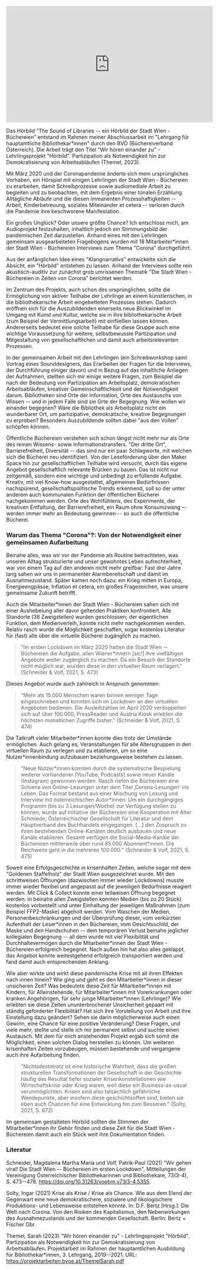 

<iframe width="560" height="315" src="https://www.youtube-nocookie.com/embed/z-MIt4zpqjc?si=IUjT1ZxySl0xXrOK" title="YouTube video player" frameborder="0" allow="accelerometer; autoplay; clipboard-write; encrypted-media; gyroscope; picture-in-picture; web-share" referrerpolicy="strict-origin-when-cross-origin" allowfullscreen></iframe>

Das Hörbild "The Sound of Libraries -- ein Hörbild der Stadt Wien -
Büchereien" entstand im Rahmen meiner Abschlussarbeit im "Lehrgang für
hauptamtliche Bibliothekar\*innen" durch den BVÖ (Büchereiverband
Österreich). Die Arbeit trägt den Titel "Wir hören einander zu" -
Lehrlingsprojekt "Hörbild". Partizipation als Notwendigkeit hin zur
Demokratisierung von Arbeitsabläufen (Themel, 2023).

Mit März 2020 und der Coronapandemie änderte sich mein ursprüngliches
Vorhaben, ein Hörspiel mit einigen Lehrlingen der Stadt Wien -
Büchereien zu erarbeiten, damit Schreibprozesse sowie audiomediale
Arbeit zu begleiten und zu beobachten, mit dem Ergebnis einer tonalen
Erzählung. Alltägliche Abläufe und die diesen immanenten
Prozesshaftigkeiten -- Arbeit, Kinderbetreuung, soziales Miteinander et
cetera -- verloren durch die Pandemie ihre beschworene Manifestation.

Ein großes Unglück? Oder unsere größte Chance? Ich entschloss mich, am
Audioprojekt festzuhalten, inhaltlich jedoch ein Stimmungsbild der
pandemischen Zeit darzustellen. Anhand eines mit den Lehrlingen
gemeinsam ausgearbeiteten Fragebogens wurden mit 18 Mitarbeiter\*innen
der Stadt Wien - Büchereien Interviews zum Thema "Corona" durchgeführt.

Aus der anfänglichen Idee eines "Klangnarrativs" entwickelte sich die
Absicht, ein "Hörbild" entstehen zu lassen. Anhand der Interviews sollte
rein akustisch-auditiv zur zunächst grob umrissenen Thematik "Die Stadt
Wien - Büchereien in Zeiten von Corona" berichtet werden.

Im Zentrum des Projekts, auch schon des ursprünglichen, sollte die
Ermöglichung von aktiver Teilhabe der Lehrlinge an einem künstlerischen,
in die bibliothekarische Arbeit eingebetteten Prozesses stehen. Dadurch
eröffnen sich für die Auszubildenden einerseits neue Blickwinkel im
Umgang mit Kunst und Kultur, welche sie in ihre bibliothekarische Arbeit
(zum Beispiel der Vermittlungsarbeit) mit einfließen lassen können.
Andererseits bedeutet eine solche Teilhabe für diese Gruppe auch eine
wichtige Voraussetzung für weitere, selbstbewusste Partizipation und
Mitgestaltung von gesellschaftlichen und damit auch arbeitsrelevanten
Prozessen.

In der gemeinsamen Arbeit mit den Lehrlingen (ein Schreibworkshop samt
Vortrag eines Sounddesigners, das Erarbeiten der Fragen für die
Interviews, der Durchführung einiger davon) und in Bezug auf das
inhaltliche Anliegen der Aufnahmen, stellten sich mir einige weitere
Fragen, zum Beispiel die nach der Bedeutung von Partizipation am
Arbeitsplatz, demokratischen Arbeitsabläufen, kreativer
Gemeinschaftlichkeit und der Notwendigkeit darum. Bibliotheken sind Orte
der Information, Orte des Austauschs von Wissen -- und in jedem Falle
sind sie Orte der Begegnung. Wie wollen wir einander begegnen? Wäre die
Bibliothek als Arbeitsplatz nicht ein wunderbarer Ort, um partizipative,
demokratische, kreative Begegnungen zu erproben? Besonders Auszubildende
sollten dabei "aus den Vollen" schöpfen können.

Öffentliche Büchereien verstehen sich schon längst nicht mehr nur als
Orte des reinen Wissens- sowie Informationstransfers. "Der dritte Ort",
Barrierefreiheit, Diversität -- das sind nur ein paar Schlagworte, mit
welchen sich die Bücherei neu identifiziert. Von der Leseförderung über
den Maker Space hin zur gesellschaftlichen Teilhabe wird versucht, durch
das eigene Angebot gesellschaftlich relevante Brücken zu bauen. Das ist
nicht nur zeitgemäß, sondern eine wichtige und unbedingt zu erfüllende
Aufgabe. Kreativ, mit viel Know-how ausgestattet, allgemeinen
Bedürfnissen nachspürend, gesellschaftspolitische Trends erkennend, soll
so der unter anderem auch kommunalen Funktion der öffentlichen Bücherei
nachgekommen werden. Orte des Wohlfühlens, des Experiments, der
kreativen Entfaltung, der Barrierefreiheit, ein Raum ohne Konsumzwang --
werden immer mehr an Bedeutung gewinnen -- so auch die öffentliche
Bücherei.

### Warum das Thema "Corona"?: Von der Notwendigkeit einer gemeinsamen Aufarbeitung

Beinahe alles, was wir vor der Pandemie als Routine betrachteten, was
unseren Alltag strukturierte und unser gewohntes Leben aufrechterhielt,
war von einem Tag auf den anderen nicht mehr greifbar. Fast drei Jahre
lang sahen wir uns in permanenter Alarmbereitschaft und damit im
Ausnahmezustand. Später kamen noch dazu: ein Krieg mitten in Europa,
Energieengpässe, Inflation et cetera, ein großes Fragezeichen, was
unsere gemeinsame Zukunft betrifft.

Auch die Mitarbeiter\*innen der Stadt Wien - Büchereien sahen sich mit
einer Aushebelung aller davor geltenden Praktiken konfrontiert. Alle
Standorte (38 Zweigstellen) wurden geschlossen; der eigentlichen
Funktion, dem Medienverleih, konnte nicht mehr nachgekommen werden.
Relativ rasch wurde die Möglichkeit geschaffen, sogar kostenlos
Literatur für (fast) alle über die virtuelle Bücherei zugänglich zu
machen.

> "Im ersten Lockdown im März 2020 hatten die Stadt Wien -- Büchereien
> die Aufgabe, allen Wiener\*innern \[sic!\] ihre vielfältigen Angebote
> weiter zugänglich zu machen. Da ein Besuch der Standorte nicht möglich
> war, wurden diese in den virtuellen Raum verlagert." (Schneider & Volf,
> 2021, S. 473)

Dieses Angebot wurde auch zahlreich in Anspruch genommen:

> "Mehr als 15.000 Menschen waren binnen weniger Tage eingeschrieben und
> konnten sich im Lockdown an den virtuellen Angeboten bedienen. Die
> Ausleihzahlen im April 2020 verdoppelten sich auf über 100.000,
> PressReader und Austria Kiosk erlebten die höchsten monatlichen Zugriffe
> bisher." (Schneider & Volf, 2021, S. 474)

Die Tatkraft vieler Mitarbeiter\*innen konnte dies trotz der Umstände
ermöglichen. Auch gelang es, Veranstaltungen für alle Altersgruppen in
den virtuellen Raum zu verlegen und zu etablieren, um so eine
Nutzer\*innenbindung aufzubauen beziehungsweise bestehen zu lassen.

> "Neue Nutzer\*innen konnten durch die systematische Bespielung weiterer
> vorhandener (YouTube, Podcasts) sowie neuer Kanäle (Instagram) gewonnen
> werden. Rasch riefen die Büchereien eine Schiene von Online-Lesungen
> unter dem Titel ‚Corona-Lesungen‛ ins Leben. Das Format bestand aus
> einer Mischung von Lesung und Interview mit österreichischen
> Autor\*innen. Um ein durchgängiges Programm (bis zu 3 Lesungen/Woche)
> zur Verfügung stellen zu können, wurde auf Initiative der Büchereien
> eine Kooperation mit Alter Schmiede, Österreichischer Gesellschaft für
> Literatur und dem Hauptverband des Buchhandels eingegangen. \[...\] den
> Zuspruch zu ihren bestehenden Online-Kanälen deutlich ausbauen und neue
> Kanäle etablieren. Gesamt verfügen die Social-Media-Kanäle der
> Büchereien mittlerweile über rund 85.000 Abonnent\*innen. Die Reichweite
> geht in die mehreren 100.000." (Schneider & Volf, 2021, S. 475)

Soweit eine Erfolgsgeschichte in krisenhaften Zeiten, welche sogar mit
dem "Goldenen Staffelholz" der Stadt Wien ausgezeichnet wurde. Mit den
schrittweisen Öffnungen (dazwischen immer wieder Lockdowns) musste immer
wieder flexibel und angepasst auf die jeweiligen Bedürfnisse reagiert
werden. Mit Click & Collect konnte einer teilweisen Öffnung begegnet
werden: In beinahe allen Zweigstellen konnten Medien (bis zu 20 Stück)
kostenlos vorbestellt und unter Einhaltung der jeweiligen Maßnahmen (zum
Beispiel FFP2-Maske) abgeholt werden. Vom Waschen der Medien,
Personenbeschränkungen und der Überprüfung dieser, vom verkürzten
Aufenthalt der Leser\*innen in den Büchereien, vom Gesichtsschild, der
Maske und den Handschuhen -- dem temporären Verlust beinahe jeglicher
kollegialen Begegnung -- all dem wurde mit viel Flexibilität und
Durchhaltevermögen durch die Mitarbeiter\*innen der Stadt Wien -
Büchereien erfolgreich begegnet. Nach außen hin hat also alles geklappt,
das Angebot konnte weitestgehend erfolgreich transportiert werden und
fand damit auch entsprechenden Anklang.

Wie aber wirkte und wirkt diese pandemische Krise mit all ihren Effekten
nach innen hinein? Wie ging und geht es den Mitarbeiter\*innen in dieser
unsicheren Zeit? Was bedeutete diese Zeit für Mitarbeiter\*innen mit
Kindern, für Alleinstehende, für Mitarbeiter\*innen mit Vorerkrankungen
oder kranken Angehörigen, für sehr junge Mitarbeiter\*innen (Lehrlinge)?
Wie erlebten sie diese Zeiten ununterbrochener Unsicherheit gepaart mit
ständig geforderter Flexibilität? Hat sich ihre Vorstellung von Arbeit
und ihre Einstellung dazu geändert? Sehen sie darin möglicherweise auch
einen Gewinn, eine Chance für eine positive Veränderung? Diese Fragen,
und viele mehr, stellte und stelle ich mir permanent selbst und suchte
einen Austausch. Mit dem für mich anstehenden Projekt ergab sich somit
die Möglichkeit, einen solchen Dialog herstellen zu können. Um weiteren
krisenhaften Zeiten vorzubeugen, müssen bestehende und vergangene auch
ihre Aufarbeitung finden.

> "Nichtsdestotrotz ist eine historische Wahrheit, dass die großen
> strukturellen Transformationen der Gesellschaft in der Geschichte häufig
> das Resultat tiefer sozialer Krisenkonstellationen wie Wirtschaftskrise
> oder Krieg waren, weil diese ein Business-as-usual verunmöglichten.
> Krisen sind also tatsächlich gefährliche Wendepunkte, aber insofern
> diese geschichtsoffen sind, bieten sie eben auch Chancen für eine
> Entwicklung hin zum Besseren." (Solty, 2021, S. 672)

Im gemeinsam gestalteten Hörbild sollten die Stimmen der
Mitarbeiter\*innen ihr Gehör finden und diese Zeit für die Stadt Wien -
Büchereien damit auch ein Stück weit ihre Dokumentation finden.

### Literatur

Schneider, Magdalena Martha Maria und Volf, Patrik-Paul (2021) "Wir
gehen viral! Die Stadt Wien -- Büchereien im ersten Lockdown",
Mitteilungen der Vereinigung Österreichischer Bibliothekarinnen und
Bibliothekare, 73(3-4), S. 473--478.
<https://doi.org/10.31263/voebm.v73i3-4.5355>.

Solty, Ingar (2021) Krise als Krise / Krise als Chance. Wie aus dem
Elend der Gegenwart eine neue demokratischere, sozialere und
ökologischere Produktions- und Lebensweise entstehen könnte. In: D.F.
Bertz \[Hrsg.\]: Die Welt nach Corona. Von den Risiken des Kapitalismus,
den Nebenwirkungen des Ausnahmezustands und der kommenden Gesellschaft.
Berlin: Bertz + Fischer Gbr.

Themel, Sarah (2023) "Wir hören einander zu" - Lehrlingsprojekt
"Hörbild". Partizipation als Notwendigkeit hin zur Demokratisierung von
Arbeitsabläufen. Projektarbeit im Rahmen der hauptamtlichen Ausbildung
für Bibliothekar\*innen, 3. Lehrgang, 2019--2021. URL:
<https://projektarbeiten.bvoe.at/ThemelSarah.pdf>
